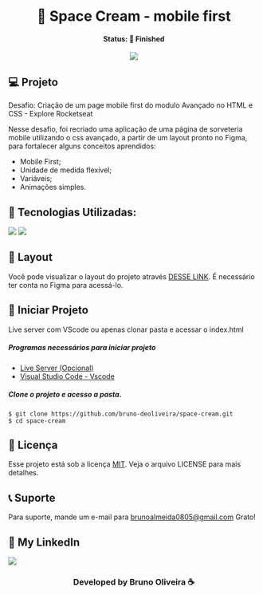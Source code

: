 <h1 align="center"> 🍦 Space Cream - mobile first </h1>
<h4 align="center"> Status: 🚀 Finished </h4>

<p align="center">
  <img src="https://github.com/bruno-deoliveira/space-cream/assets/109918729/e4b12d2b-d8a3-4b16-889a-35919571b0dc"
</p>


## 💻 Projeto
Desafio: Criação de um page mobile first do modulo Avançado no HTML e CSS - Explore Rocketseat

Nesse desafio, foi recriado uma aplicação de uma página de sorveteria mobile utilizando o css avançado, a partir de um layout pronto no Figma, para fortalecer alguns conceitos aprendidos:
- Mobile First;
- Unidade de medida flexível;
- Variáveis;
- Animações simples.

## 🚀 Tecnologias Utilizadas:
<div>
  <img src="https://img.shields.io/badge/HTML5-E34F26?style=for-the-badge&logo=html5&logoColor=white"/>
  <img src="https://img.shields.io/badge/CSS3-1572B6?style=for-the-badge&logo=css3&logoColor=white"/>
</div>

## 🔖 Layout
Você pode visualizar o layout do projeto através [DESSE LINK](https://www.figma.com/file/hBUWF6WigGSpEBHmvS7OSh/Stage-03---Mobile-First-(Copy)?type=design&node-id=0-1&mode=design&t=TA6T5XPDLSzpC9sY-0). É necessário ter conta no Figma para acessá-lo.

## 💾 Iniciar Projeto
Live server com VScode ou apenas clonar pasta e acessar o index.html
<h5> Programas necessários para iniciar projeto </h5>

- [Live Server (Opcional)](https://marketplace.visualstudio.com/items?itemName=ritwickdey.LiveServer)
- [Visual Studio Code - Vscode](https://code.visualstudio.com/)

<h5> Clone o projeto e acesso a pasta. </h5>

```
$ git clone https://github.com/bruno-deoliveira/space-cream.git
$ cd space-cream
```
## 📝 Licença
Esse projeto está sob a licença [MIT](). Veja o arquivo LICENSE para mais detalhes.

## 📞 Suporte
Para suporte, mande um e-mail para brunoalmeida0805@gmail.com Grato!

## 🔎 My LinkedIn 
<a href="https://www.linkedin.com/in/bruno-almeida-deoliveira"><img src="https://img.shields.io/badge/LinkedIn-0077B5?style=for-the-badge&logo=linkedin&logoColor=white"/></a>

<h3 align="center">Developed by Bruno Oliveira ☕</h3>
